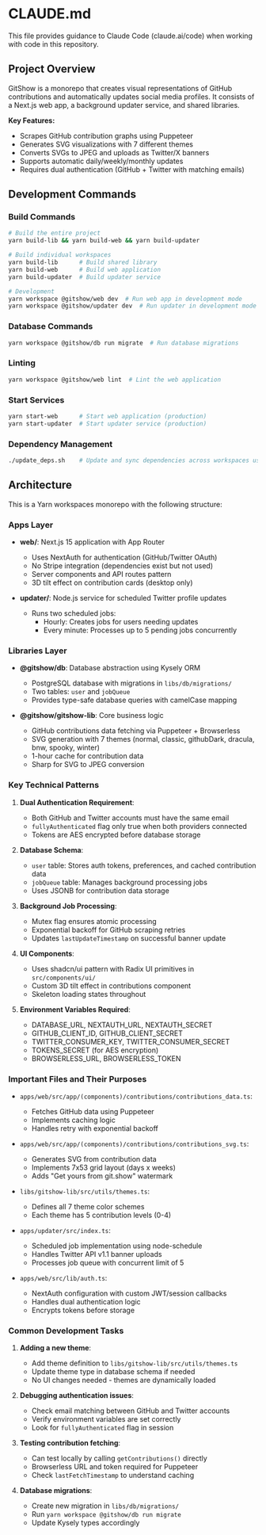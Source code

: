 # CLAUDE.md

This file provides guidance to Claude Code (claude.ai/code) when working with code in this repository.

## Project Overview

GitShow is a monorepo that creates visual representations of GitHub contributions and automatically updates social media profiles. It consists of a Next.js web app, a background updater service, and shared libraries.

**Key Features:**
- Scrapes GitHub contribution graphs using Puppeteer
- Generates SVG visualizations with 7 different themes
- Converts SVGs to JPEG and uploads as Twitter/X banners
- Supports automatic daily/weekly/monthly updates
- Requires dual authentication (GitHub + Twitter with matching emails)

## Development Commands

### Build Commands
```bash
# Build the entire project
yarn build-lib && yarn build-web && yarn build-updater

# Build individual workspaces
yarn build-lib      # Build shared library
yarn build-web      # Build web application  
yarn build-updater  # Build updater service

# Development
yarn workspace @gitshow/web dev  # Run web app in development mode
yarn workspace @gitshow/updater dev  # Run updater in development mode
```

### Database Commands
```bash
yarn workspace @gitshow/db run migrate  # Run database migrations
```

### Linting
```bash
yarn workspace @gitshow/web lint  # Lint the web application
```

### Start Services
```bash
yarn start-web      # Start web application (production)
yarn start-updater  # Start updater service (production)
```

### Dependency Management
```bash
./update_deps.sh    # Update and sync dependencies across workspaces using syncpack
```

## Architecture

This is a Yarn workspaces monorepo with the following structure:

### Apps Layer
- **web/**: Next.js 15 application with App Router
  - Uses NextAuth for authentication (GitHub/Twitter OAuth)
  - No Stripe integration (dependencies exist but not used)
  - Server components and API routes pattern
  - 3D tilt effect on contribution cards (desktop only)
  
- **updater/**: Node.js service for scheduled Twitter profile updates
  - Runs two scheduled jobs:
    - Hourly: Creates jobs for users needing updates
    - Every minute: Processes up to 5 pending jobs concurrently

### Libraries Layer  
- **@gitshow/db**: Database abstraction using Kysely ORM
  - PostgreSQL database with migrations in `libs/db/migrations/`
  - Two tables: `user` and `jobQueue`
  - Provides type-safe database queries with camelCase mapping
  
- **@gitshow/gitshow-lib**: Core business logic
  - GitHub contributions data fetching via Puppeteer + Browserless
  - SVG generation with 7 themes (normal, classic, githubDark, dracula, bnw, spooky, winter)
  - 1-hour cache for contribution data
  - Sharp for SVG to JPEG conversion

### Key Technical Patterns

1. **Dual Authentication Requirement**: 
   - Both GitHub and Twitter accounts must have the same email
   - `fullyAuthenticated` flag only true when both providers connected
   - Tokens are AES encrypted before database storage

2. **Database Schema**:
   - `user` table: Stores auth tokens, preferences, and cached contribution data
   - `jobQueue` table: Manages background processing jobs
   - Uses JSONB for contribution data storage

3. **Background Job Processing**:
   - Mutex flag ensures atomic processing
   - Exponential backoff for GitHub scraping retries
   - Updates `lastUpdateTimestamp` on successful banner update

4. **UI Components**: 
   - Uses shadcn/ui pattern with Radix UI primitives in `src/components/ui/`
   - Custom 3D tilt effect in contributions component
   - Skeleton loading states throughout

5. **Environment Variables Required**:
   - DATABASE_URL, NEXTAUTH_URL, NEXTAUTH_SECRET
   - GITHUB_CLIENT_ID, GITHUB_CLIENT_SECRET
   - TWITTER_CONSUMER_KEY, TWITTER_CONSUMER_SECRET
   - TOKENS_SECRET (for AES encryption)
   - BROWSERLESS_URL, BROWSERLESS_TOKEN

### Important Files and Their Purposes

- `apps/web/src/app/(components)/contributions/contributions_data.ts`: 
  - Fetches GitHub data using Puppeteer
  - Implements caching logic
  - Handles retry with exponential backoff

- `apps/web/src/app/(components)/contributions/contributions_svg.ts`:
  - Generates SVG from contribution data
  - Implements 7x53 grid layout (days x weeks)
  - Adds "Get yours from git.show" watermark

- `libs/gitshow-lib/src/utils/themes.ts`:
  - Defines all 7 theme color schemes
  - Each theme has 5 contribution levels (0-4)

- `apps/updater/src/index.ts`:
  - Scheduled job implementation using node-schedule
  - Handles Twitter API v1.1 banner uploads
  - Processes job queue with concurrent limit of 5

- `apps/web/src/lib/auth.ts`:
  - NextAuth configuration with custom JWT/session callbacks
  - Handles dual authentication logic
  - Encrypts tokens before storage

### Common Development Tasks

1. **Adding a new theme**:
   - Add theme definition to `libs/gitshow-lib/src/utils/themes.ts`
   - Update theme type in database schema if needed
   - No UI changes needed - themes are dynamically loaded

2. **Debugging authentication issues**:
   - Check email matching between GitHub and Twitter accounts
   - Verify environment variables are set correctly
   - Look for `fullyAuthenticated` flag in session

3. **Testing contribution fetching**:
   - Can test locally by calling `getContributions()` directly
   - Browserless URL and token required for Puppeteer
   - Check `lastFetchTimestamp` to understand caching

4. **Database migrations**:
   - Create new migration in `libs/db/migrations/`
   - Run `yarn workspace @gitshow/db run migrate`
   - Update Kysely types accordingly